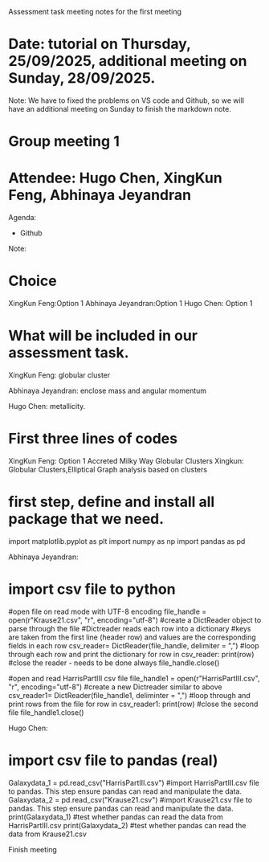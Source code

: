 Assessment task meeting notes for the first meeting
# Date: tutorial on Thursday, 25/09/2025, additional meeting on Sunday, 28/09/2025.
Note: We have to fixed the problems on VS code and Github, so we will have an additional meeting on Sunday to finish the markdown note.
# Group meeting 1 
# Attendee: Hugo Chen, XingKun Feng, Abhinaya Jeyandran

Agenda:
- Github

Note:
# Choice
XingKun Feng:Option 1
Abhinaya Jeyandran:Option 1
Hugo Chen: Option 1

# What will be included in our assessment task.
XingKun Feng: globular cluster


Abhinaya Jeyandran: enclose mass and angular momentum


Hugo Chen: metallicity.


# First three lines of codes
XingKun Feng: 
Option 1 Accreted Milky Way Globular Clusters
Xingkun: Globular Clusters,Elliptical 
Graph analysis based on clusters
# first step, define and install all package that we need.
import matplotlib.pyplot as plt
import numpy as np
import pandas as pd

Abhinaya Jeyandran:
# import csv file to python 
#open file on read mode with UTF-8 encoding
file_handle = open(r"Krause21.csv", "r", encoding="utf-8") 
#create a DictReader object to parse through the file
#Dictreader reads each row into a dictionary
#keys are taken from the first line (header row) and values are the corresponding fields in each row
csv_reader= DictReader(file_handle, delimiter = ",")
#loop through each row and print the dictionary
for row in csv_reader:
  print(row)
#close the reader - needs to be done always
file_handle.close()

#open and read HarrisPartIII csv file
file_handle1 = open(r"HarrisPartIII.csv", "r", encoding="utf-8") 
#create a new Dictreader similar to above
csv_reader1=  DictReader(file_handle1, deliminter = ",")
#loop through and print rows from the file
for row in csv_reader1:
  print(row)
#close the second file
file_handle1.close()

Hugo Chen:
# import csv file to pandas (real)
<line of code> Galaxydata_1 = pd.read_csv("HarrisPartIII.csv")
#import HarrisPartIII.csv file to pandas. This step ensure pandas can read and manipulate the data. 
<line of code> Galaxydata_2 = pd.read_csv("Krause21.csv") 
#import Krause21.csv file to pandas. This step ensure pandas can read and manipulate the data. 
<line of code> print(Galaxydata_1)
 #test whether pandas can read the data from HarrisPartIII.csv
<line of code> print(Galaxydata_2) 
#test whether pandas can read the data from Krause21.csv

Finish meeting

